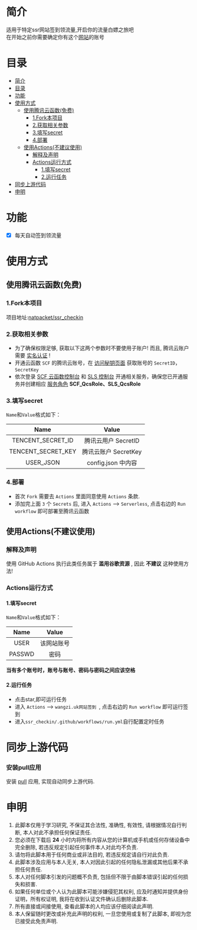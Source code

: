 # 简介

适用于特定ssr网站签到领流量,开启你的流量白嫖之旅吧   
在开始之前你需要确定你有这个[网站](https://wangzi.uk/)的账号

# 目录

- [简介](#简介)
- [目录](#目录)
- [功能](#功能)
- [使用方式](#使用方式)
  - [使用腾讯云函数(免费)](#使用腾讯云函数免费)
    - [1.Fork本项目](#1.Fork本项目)
    - [2.获取相关参数](#2.获取相关参数)
    - [3.填写secret](#3.填写secret)
    - [4.部署](#4.部署)
  - [使用Actions(不建议使用)](#使用Actions不建议使用)
    - [解释及声明](#解释及声明)
    - [Actions运行方式](#Actions运行方式)
      - [1.填写secret](#1.填写secret)
      - [2.运行任务](#2.运行任务)
- [同步上游代码](#同步上游代码)
- [申明](#申明)

# 功能

- [x] 每天自动签到领流量

# 使用方式

## 使用腾讯云函数(免费)

### 1.Fork本项目

项目地址:[natpacket/ssr_checkin](https://github.com/natpacket/ssr_checkin)

### 2.获取相关参数

- 为了确保权限足够, 获取以下这两个参数时不要使用子账户! 而且, 腾讯云账户需要 [实名认证](https://console.cloud.tencent.com/developer/auth) !
- 开通云函数 `SCF` 的腾讯云账号，在 [访问秘钥页面](https://console.cloud.tencent.com/cam/capi) 获取账号的 `SecretID`，`SecretKey`
- 依次登录 [SCF 云函数控制台](https://console.cloud.tencent.com/scf) 和 [SLS 控制台](https://console.cloud.tencent.com/sls) 开通相关服务，确保您已开通服务并创建相应 [服务角色](https://console.cloud.tencent.com/cam/role) **SCF_QcsRole、SLS_QcsRole**

### 3.填写secret

`Name`和`Value`格式如下：
  
| Name | Value |
|:---:|:---:|
|TENCENT_SECRET_ID | 腾讯云用户 SecretID|
|TENCENT_SECRET_KEY | 腾讯云账户 SecretKey|
|USER_JSON | config.json 中内容|

### 4.部署

- 首次 `Fork` 需要去 `Actions` 里面同意使用 `Actions` 条款.
- 添加完上面 `3` 个 `Secrets` 后, 进入 `Actions` --> `Serverless`, 点击右边的 `Run workflow` 即可部署至腾讯云函数

## 使用Actions(不建议使用)

### 解释及声明

使用 GitHub Actions 执行此类任务属于 **滥用谷歌资源** , 因此 **不建议** 这种使用方法!

### Actions运行方式

#### 1.填写secret

`Name`和`Value`格式如下：

| Name | Value |
|:---:|:---:|
|USER | 该网站账号|
|PASSWD | 密码|

**当有多个账号时，账号与账号、密码与密码之间应该空格**

#### 2.运行任务

- 点击star,即可运行任务
- 进入 `Actions` --> `wangzi.uk网站签到 `, 点击右边的 `Run workflow` 即可运行签到
- 进入`ssr_checkin/.github/workflows/run.yml`自行配置定时任务

# 同步上游代码

### 安装pull应用

安装 [pull](https://github.com/apps/pull) 应用, 实现自动同步上游代码.

# 申明

1. 此脚本仅用于学习研究, 不保证其合法性, 准确性, 有效性, 请根据情况自行判断, 本人对此不承担任何保证责任.
2. 您必须在下载后 **24** 小时内将所有内容从您的计算机或手机或任何存储设备中完全删除, 若违反规定引起任何事件本人对此均不负责.
3. 请勿将此脚本用于任何商业或非法目的, 若违反规定请自行对此负责.
4. 此脚本涉及应用与本人无关, 本人对因此引起的任何隐私泄漏或其他后果不承担任何责任.
5. 本人对任何脚本引发的问题概不负责, 包括但不限于由脚本错误引起的任何损失和损害.
6. 如果任何单位或个人认为此脚本可能涉嫌侵犯其权利, 应及时通知并提供身份证明，所有权证明, 我将在收到认证文件确认后删除此脚本.
7. 所有直接或间接使用, 查看此脚本的人均应该仔细阅读此声明.
8. 本人保留随时更改或补充此声明的权利, 一旦您使用或复制了此脚本, 即视为您已接受此免责声明.
